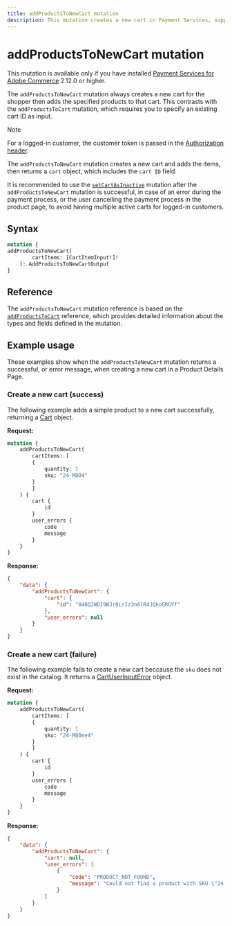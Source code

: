 ```yaml
---
title: addProductsToNewCart mutation
description: This mutation creates a new cart in Payment Services, supporting guest and logged-in customers in the product page.
---
```


# addProductsToNewCart mutation

<InlineAlert variant="info" slots="text" />

This mutation is available only if you have installed [Payment Services for Adobe Commerce](https://commercemarketplace.adobe.com/magento-payment-services.html) 2.12.0 or higher.

The `addProductsToNewCart` mutation always creates a new cart for the shopper then adds the specified products to that cart. This contrasts with the `addProductsToCart` mutation, which requires you to specify an existing cart ID as input.

>[!NOTE]
>
> For a logged-in customer, the customer token is passed in the [Authorization header](../../usage/authorization-tokens.md#customer-tokens).

The `addProductsToNewCart` mutation creates a new cart and adds the items, then returns a `cart` object, which includes the `cart ID` field.

It is recommended to use the [`setCartAsInactive`](set-cart-inactive.md) mutation after the `addProductsToNewCart` mutation is successful, in case of an error during the payment process, or the user cancelling the payment process in the product page, to avoid having multiple active carts for logged-in customers.

## Syntax

```graphql
mutation {
addProductsToNewCart(
        cartItems: [CartItemInput!]!
    ): AddProductsToNewCartOutput 
}
```

## Reference

The `addProductsToNewCart` mutation reference is based on the [`addProductsToCart`](https://developer.adobe.com/commerce/webapi/graphql-api/index.html#mutation-addProductsToCart) reference, which provides detailed information about the types and fields defined in the mutation.

## Example usage

These examples show when the `addProductsToNewCart` mutation returns a successful, or error message, when creating a new cart in a Product Details Page.

### Create a new cart (success)

The following example adds a simple product to a new cart successfully, returning a [Cart](https://developer.adobe.com/commerce/webapi/graphql-api/index.html#definition-Cart) object.

**Request:**

```graphql
mutation {
    addProductsToNewCart(
        cartItems: [
        {
            quantity: 1
            sku: "24-MB04"
        }
        ]
    ) {
        cart {
            id
        }
        user_errors {
            code
            message
        }
    }
}
```

**Response:**

```json
{
    "data": {
        "addProductsToNewCart": {
            "cart": {
                "id": "848QJWDI9WJr0LrIz3n6lRdJQkoGRGYf"
            },
            "user_errors": null
        }
    }
}
```

### Create a new cart (failure)

The following example fails to create a new cart beccause the `sku` does not exist in the catalog. It returns a [CartUserInputError](https://developer.adobe.com/commerce/webapi/graphql-api/index.html#definition-CartUserInputError) object.

**Request:**

```graphql
mutation {
    addProductsToNewCart(
        cartItems: [
        {
            quantity: 1
            sku: "24-MB0ee4"
        }
        ]
    ) {
        cart {
            id
        }
        user_errors {
            code
            message
        }
    }
}
```

**Response:**

```json
{
    "data": {
        "addProductsToNewCart": {
            "cart": null,
            "user_errors": [
                {
                    "code": "PRODUCT_NOT_FOUND",
                    "message": "Could not find a product with SKU \"24-MB0ee4\""
                }
            ]
        }
    }
}
```
